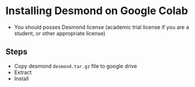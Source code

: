 # Installing Desmond on Google Colab
  * You should posses Desmond license (academic trial license if you are a student, or other appropriate license)

## Steps
* Copy desmond `desmond.tar.gz` file to google drive
* Extract 
* Install
